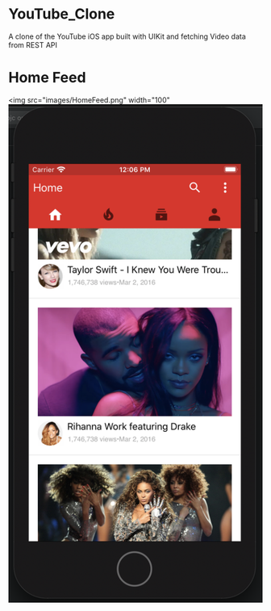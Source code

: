 # YouTube_Clone
A clone of the YouTube iOS app built with UIKit and fetching Video data from REST API
# Home Feed
<img src="images/HomeFeed.png" width="100"
![](images/HomeFeed.png)
